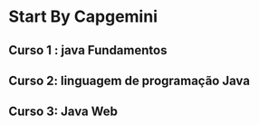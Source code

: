# Start By Capgemini

## Curso 1 : java Fundamentos

## Curso 2: linguagem de programação Java

## Curso 3: Java Web
